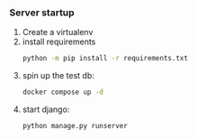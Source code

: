 ### Server startup
1) Create a virtualenv
2) install requirements
    ```bash
    python -m pip install -r requirements.txt
    ```
3) spin up the test db:
    ```bash
   docker compose up -d
   ```
4) start django:
    ```bash
    python manage.py runserver
   ```